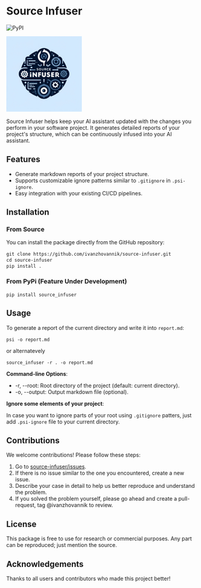 # Source Infuser

![PyPI](https://img.shields.io/pypi/v/source_infuser)

<img src="docs/source_infuser_logo.png" alt="Source Infuser Logo" width="200" height="200">


Source Infuser helps keep your AI assistant updated with the changes you perform in your software project. It generates detailed reports of your project's structure, which can be continuously infused into your AI assistant.

## Features

- Generate markdown reports of your project structure.
- Supports customizable ignore patterns similar to `.gitignore` in `.psi-ignore`.
- Easy integration with your existing CI/CD pipelines.

## Installation

### From Source

You can install the package directly from the GitHub repository:

```shell
git clone https://github.com/ivanzhovannik/source-infuser.git
cd source-infuser
pip install .
```

### From PyPi (Feature Under Development)

```shell
pip install source_infuser
```

## Usage

To generate a report of the current directory and write it into `report.md`:

```shell
psi -o report.md
```

or alternatevely

```shell
source_infuser -r . -o report.md
```

**Command-line Options**: 
* -r, --root: Root directory of the project (default: current directory).
* -o, --output: Output markdown file (optional).

**Ignore some elements of your project**: 

In case you want to ignore parts of your root using `.gitignore` patters, just add `.psi-ignore` file to your current directory.

## Contributions
We welcome contributions! Please follow these steps:

1. Go to [source-infuser/issues](https://github.com/ivanzhovannik/source-infuser/issues).
2. If there is no issue similar to the one you encountered, create a new issue.
3. Describe your case in detail to help us better reproduce and understand the problem.
4. If you solved the problem yourself, please go ahead and create a pull-request, tag @ivanzhovannik to review.

## License
This package is free to use for research or commercial purposes. Any part can be reproduced; just mention the source.

## Acknowledgements
Thanks to all users and contributors who made this project better!